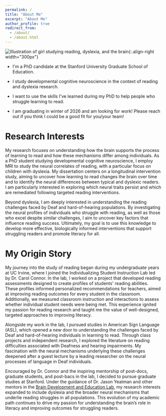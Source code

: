 ```yaml
---
permalink: /
title: "About Me"
excerpt: "About Me"
author_profile: true
redirect_from: 
  - /about/
  - /about.html
---
```


![Illustration of girl studying reading, dyslexia, and the brain](/interests.png){:.align-right width="300px"}
- I'm a PhD candidate at the Stanford University Graduate School of Education.

- I study developmental cognitive neuroscience in the context of reading and dyslexia research.

- I want to use the skills I've learned during my PhD to help people who struggle learning to read.

- I am graduating in winter of 2026 and am looking for work! Please reach out if you think I could be a good fit for you/your team!

Research Interests
======
My research focuses on understanding how the brain supports the process of learning to read and how these mechanisms differ among individuals. As a PhD student studying developmental cognitive neuroscience, I employ MRI to study the neural correlates of reading, with a particular focus on children with dyslexia. My dissertation centers on a longitudinal intervention study, aiming to uncover how learning to read changes the brain over time and to identify the neural differences between typical and dyslexic readers. I am particularly interested in exploring which neural traits persist and which are remediated following targeted reading interventions.

Beyond dyslexia, I am deeply interested in understanding the reading challenges faced by Deaf and hard-of-hearing populations. By investigating the neural profiles of individuals who struggle with reading, as well as those who excel despite similar challenges, I aim to uncover key factors that influence reading success. Ultimately, my goal is to use this knowledge to develop more effective, biologically informed interventions that support struggling readers and promote literacy for all.

My Origin Story
======
My journey into the study of reading began during my undergraduate years at UC Irvine, where I joined the Individualizing Student Instruction Lab led by Dr. Carol Connor. In the lab, I worked on a project that developed reading assessments designed to create profiles of students' reading abilities. These profiles informed personalized recommendations for teachers, aimed at improving reading outcomes for every student in the classroom. Additionally, we measured classroom instruction and interactions to assess whether individual student needs were being met. This experience ignited my passion for reading research and taught me the value of well-designed, targeted approaches to improving literacy.

Alongside my work in the lab, I pursued studies in American Sign Language (ASL), which opened a new door to understanding the challenges faced by Deaf and hard-of-hearing individuals in learning to read. Through class projects and independent research, I explored the literature on reading difficulties associated with Deafness and hearing impairments. My fascination with the neural mechanisms underlying these challenges deepened after a guest lecture by a leading researcher on the neural processes of language in Deaf individuals.

Encouraged by Dr. Connor and the inspiring mentorship of post-docs, graduate students, and post-bacs in the lab, I decided to pursue graduate studies at Stanford. Under the guidance of Dr. Jason Yeatman and other mentors in the [Brain Development and Education Lab](https://edneuro.stanford.edu/), my research interests expanded to include dyslexia and the broader neural mechanisms that underlie reading struggles in all populations. This evolution of my academic path continues to drive my passion for understanding the brain’s role in literacy and improving outcomes for struggling readers.